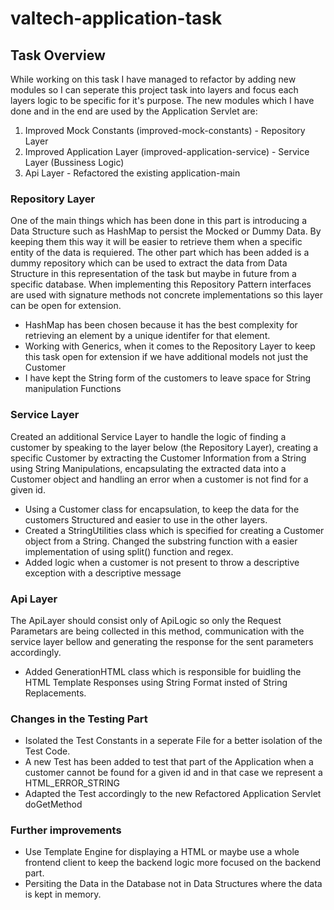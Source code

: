 # valtech-application-task

## Task Overview

While working on this task I have managed to refactor by adding new modules so I can seperate this project task into layers and focus each layers logic
to be specific for it's purpose. The new modules which I have done and in the end are used by the Application Servlet are:
1. Improved Mock Constants (improved-mock-constants) - Repository Layer
2. Improved Application Layer (improved-application-service) - Service Layer (Bussiness Logic)
3. Api Layer - Refactored the existing application-main

### Repository Layer

One of the main things which has been done in this part is introducing a Data Structure such as HashMap to persist the Mocked or Dummy Data. 
By keeping them this way it will be easier to retrieve them when a specific entity of the data is requiered. The other part which has been added is a dummy repository which 
can be used to extract the data from Data Structure in this representation of the task but maybe in future from a specific database. When implementing this
Repository Pattern interfaces are used with signature methods not concrete implementations so this layer can be open for extension.
 - HashMap has been chosen because it has the best complexity for retrieving an element by a unique identifer for that element.
 - Working with Generics, when it comes to the Repository Layer to keep this task open for extension if we have additional models not just the Customer
 - I have kept the String form of the customers to leave space for String manipulation Functions

### Service Layer 

Created an additional Service Layer to handle the logic of finding a customer by speaking to the layer below (the Repository Layer), creating a 
specific Customer by extracting the Customer Information from a String using String Manipulations, encapsulating the extracted data into a Customer object
and handling an error when a customer is not find for a given id.
 - Using a Customer class for encapsulation, to keep the data for the customers Structured and easier to use in the other layers.
 - Created a StringUtilities class which is specified for creating a Customer object from a String. Changed the substring function with a easier implementation
 of using split() function and regex.
 - Added logic when a customer is not present to throw a descriptive exception with a descriptive message

### Api Layer
 The ApiLayer should consist only of ApiLogic so only the Request Parametars are being collected in this method, communication with the service layer bellow 
 and generating the response for the sent parameters accordingly.
  - Added GenerationHTML class which is responsible for buidling the HTML Template Responses using String Format insted of String Replacements.

### Changes in the Testing Part

 - Isolated the Test Constants in a seperate File for a better isolation of the Test Code.
 - A new Test has been added to test that part of the Application when a customer cannot be found for a given id and in that case we represent a HTML_ERROR_STRING
 - Adapted the Test accordingly to the new Refactored Application Servlet doGetMethod

### Further improvements

 - Use Template Engine for displaying a HTML or maybe use a whole frontend client to keep the backend logic more focused on the backend part.
 - Persiting the Data in the Database not in Data Structures where the data is kept in memory.
